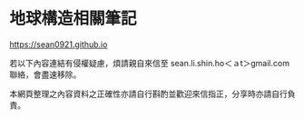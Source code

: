 # 地球構造相關筆記

https://sean0921.github.io

若以下內容連結有侵權疑慮，煩請親自來信至 sean.li.shin.ho＜ａt＞gmail.com 聯絡，會盡速移除。

本網頁整理之內容資料之正確性亦請自行斟酌並歡迎來信指正，分享時亦請自行負責。
